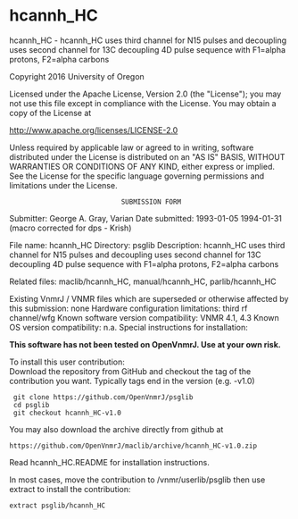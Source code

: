 # hcannh_HC
 hcannh_HC - hcannh_HC uses third channel for N15 pulses and decoupling uses
 second
 channel for 13C decoupling 4D pulse sequence with F1=alpha protons,
 F2=alpha carbons

 Copyright 2016 University of Oregon

 Licensed under the Apache License, Version 2.0 (the "License");
 you may not use this file except in compliance with the License.
 You may obtain a copy of the License at

   http://www.apache.org/licenses/LICENSE-2.0

 Unless required by applicable law or agreed to in writing, software
 distributed under the License is distributed on an "AS IS" BASIS,
 WITHOUT WARRANTIES OR CONDITIONS OF ANY KIND, either express or implied.
 See the License for the specific language governing permissions and
 limitations under the License.

                                SUBMISSION FORM

Submitter:      George A. Gray, Varian
Date submitted: 1993-01-05
                1994-01-31 (macro corrected for dps - Krish)

File name:      hcannh_HC
Directory:      psglib
Description:    hcannh_HC uses third channel for N15 pulses and decoupling
                uses second channel for 13C decoupling
                4D pulse sequence with F1=alpha protons, F2=alpha carbons

Related files:  maclib/hcannh_HC, manual/hcannh_HC, parlib/hcannh_HC


Existing VnmrJ / VNMR files which are superseded or
otherwise affected by this submission:  none
Hardware configuration limitations:     third rf channel/wfg
Known software version compatibility:   VNMR 4.1, 4.3
Known OS version compatibility:         n.a.
Special instructions for installation:

**This software has not been tested on OpenVnmrJ. Use at your own risk.**

To install this user contribution:  
Download the repository from GitHub and checkout the tag of the contribution you want.
Typically tags end in the version (e.g. -v1.0)

     git clone https://github.com/OpenVnmrJ/psglib  
     cd psglib  
     git checkout hcannh_HC-v1.0


You may also download the archive directly from github at

    https://github.com/OpenVnmrJ/maclib/archive/hcannh_HC-v1.0.zip

Read hcannh_HC.README for installation instructions.

In most cases, move the contribution to /vnmr/userlib/psglib 
then use extract to install the contribution:  

    extract psglib/hcannh_HC